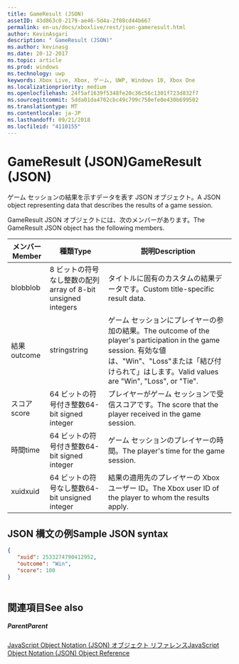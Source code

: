 ```yaml
---
title: GameResult (JSON)
assetID: 43d863c0-2179-ae46-5d4a-2f08cd44b667
permalink: en-us/docs/xboxlive/rest/json-gameresult.html
author: KevinAsgari
description: " GameResult (JSON)"
ms.author: kevinasg
ms.date: 20-12-2017
ms.topic: article
ms.prod: windows
ms.technology: uwp
keywords: Xbox Live, Xbox, ゲーム, UWP, Windows 10, Xbox One
ms.localizationpriority: medium
ms.openlocfilehash: 24f5af1639f5348fe20c36c56c1301f723d832f7
ms.sourcegitcommit: 5dda01da4702cbc49c799c750efe0e430b699502
ms.translationtype: MT
ms.contentlocale: ja-JP
ms.lasthandoff: 09/21/2018
ms.locfileid: "4110155"
---
```

# <a name="gameresult-json"></a><span data-ttu-id="0c7ea-104">GameResult (JSON)</span><span class="sxs-lookup"><span data-stu-id="0c7ea-104">GameResult (JSON)</span></span>
<span data-ttu-id="0c7ea-105">ゲーム セッションの結果を示すデータを表す JSON オブジェクト。</span><span class="sxs-lookup"><span data-stu-id="0c7ea-105">A JSON object representing data that describes the results of a game session.</span></span> 
<a id="ID4EN"></a>

  
 
<span data-ttu-id="0c7ea-106">GameResult JSON オブジェクトには、次のメンバーがあります。</span><span class="sxs-lookup"><span data-stu-id="0c7ea-106">The GameResult JSON object has the following members.</span></span>
 
| <span data-ttu-id="0c7ea-107">メンバー</span><span class="sxs-lookup"><span data-stu-id="0c7ea-107">Member</span></span>| <span data-ttu-id="0c7ea-108">種類</span><span class="sxs-lookup"><span data-stu-id="0c7ea-108">Type</span></span>| <span data-ttu-id="0c7ea-109">説明</span><span class="sxs-lookup"><span data-stu-id="0c7ea-109">Description</span></span>| 
| --- | --- | --- | 
| <span data-ttu-id="0c7ea-110">blob</span><span class="sxs-lookup"><span data-stu-id="0c7ea-110">blob</span></span>| <span data-ttu-id="0c7ea-111">8 ビットの符号なし整数の配列</span><span class="sxs-lookup"><span data-stu-id="0c7ea-111">array of 8-bit unsigned integers</span></span>| <span data-ttu-id="0c7ea-112">タイトルに固有のカスタムの結果データです。</span><span class="sxs-lookup"><span data-stu-id="0c7ea-112">Custom title-specific result data.</span></span>| 
| <span data-ttu-id="0c7ea-113">結果</span><span class="sxs-lookup"><span data-stu-id="0c7ea-113">outcome</span></span>| <span data-ttu-id="0c7ea-114">string</span><span class="sxs-lookup"><span data-stu-id="0c7ea-114">string</span></span>| <span data-ttu-id="0c7ea-115">ゲーム セッションにプレイヤーの参加の結果。</span><span class="sxs-lookup"><span data-stu-id="0c7ea-115">The outcome of the player's participation in the game session.</span></span> <span data-ttu-id="0c7ea-116">有効な値は、"Win"、"Loss"または「結び付けられて」はします。</span><span class="sxs-lookup"><span data-stu-id="0c7ea-116">Valid values are "Win", "Loss", or "Tie".</span></span> | 
| <span data-ttu-id="0c7ea-117">スコア</span><span class="sxs-lookup"><span data-stu-id="0c7ea-117">score</span></span>| <span data-ttu-id="0c7ea-118">64 ビットの符号付き整数</span><span class="sxs-lookup"><span data-stu-id="0c7ea-118">64-bit signed integer</span></span>| <span data-ttu-id="0c7ea-119">プレイヤーがゲーム セッションで受信スコアです。</span><span class="sxs-lookup"><span data-stu-id="0c7ea-119">The score that the player received in the game session.</span></span>| 
| <span data-ttu-id="0c7ea-120">時間</span><span class="sxs-lookup"><span data-stu-id="0c7ea-120">time</span></span>| <span data-ttu-id="0c7ea-121">64 ビットの符号付き整数</span><span class="sxs-lookup"><span data-stu-id="0c7ea-121">64-bit signed integer</span></span>| <span data-ttu-id="0c7ea-122">ゲーム セッションのプレイヤーの時間。</span><span class="sxs-lookup"><span data-stu-id="0c7ea-122">The player's time for the game session.</span></span>| 
| <span data-ttu-id="0c7ea-123">xuid</span><span class="sxs-lookup"><span data-stu-id="0c7ea-123">xuid</span></span>| <span data-ttu-id="0c7ea-124">64 ビットの符号なし整数</span><span class="sxs-lookup"><span data-stu-id="0c7ea-124">64-bit unsigned integer</span></span>| <span data-ttu-id="0c7ea-125">結果の適用先のプレイヤーの Xbox ユーザー ID。</span><span class="sxs-lookup"><span data-stu-id="0c7ea-125">The Xbox user ID of the player to whom the results apply.</span></span>| 
  
<a id="ID4EPC"></a>

 
## <a name="sample-json-syntax"></a><span data-ttu-id="0c7ea-126">JSON 構文の例</span><span class="sxs-lookup"><span data-stu-id="0c7ea-126">Sample JSON syntax</span></span>
 

```json
{
   "xuid": 2533274790412952,
   "outcome": "Win",
   "score": 100
}
    
```

  
<a id="ID4EYC"></a>

 
## <a name="see-also"></a><span data-ttu-id="0c7ea-127">関連項目</span><span class="sxs-lookup"><span data-stu-id="0c7ea-127">See also</span></span>
 
<a id="ID4E1C"></a>

 
##### <a name="parent"></a><span data-ttu-id="0c7ea-128">Parent</span><span class="sxs-lookup"><span data-stu-id="0c7ea-128">Parent</span></span> 

[<span data-ttu-id="0c7ea-129">JavaScript Object Notation (JSON) オブジェクト リファレンス</span><span class="sxs-lookup"><span data-stu-id="0c7ea-129">JavaScript Object Notation (JSON) Object Reference</span></span>](atoc-xboxlivews-reference-json.md)

   